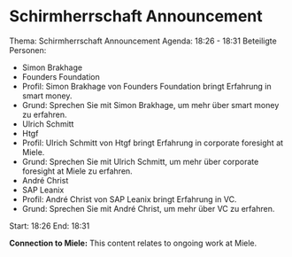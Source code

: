 # Schirmherrschaft Announcement
Thema: Schirmherrschaft Announcement
Agenda: 18:26 - 18:31
Beteiligte Personen:
- Simon Brakhage
- Founders Foundation
- Profil: Simon Brakhage von Founders Foundation bringt Erfahrung in smart money.
- Grund: Sprechen Sie mit Simon Brakhage, um mehr über smart money zu erfahren.
- Ulrich Schmitt
- Htgf
- Profil: Ulrich Schmitt von Htgf bringt Erfahrung in corporate foresight at Miele.
- Grund: Sprechen Sie mit Ulrich Schmitt, um mehr über corporate foresight at Miele zu erfahren.
- André Christ
- SAP Leanix
- Profil: André Christ von SAP Leanix bringt Erfahrung in VC.
- Grund: Sprechen Sie mit André Christ, um mehr über VC zu erfahren.

Start: 18:26
End: 18:31

**Connection to Miele:** This content relates to ongoing work at Miele.
